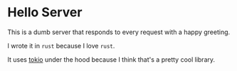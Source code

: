 # Hello Server

This is a dumb server that responds to every request with a happy greeting.

I wrote it in `rust` because I love `rust`.

It uses [tokio](https://tokio.rs) under the hood because I think that's a
pretty cool library.
